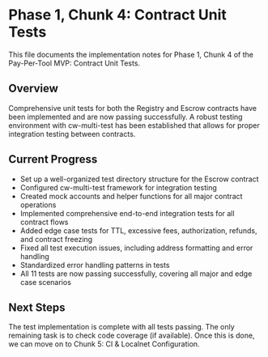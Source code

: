 # Phase 1, Chunk 4: Contract Unit Tests

This file documents the implementation notes for Phase 1, Chunk 4 of the Pay-Per-Tool MVP: Contract Unit Tests.

## Overview
Comprehensive unit tests for both the Registry and Escrow contracts have been implemented and are now passing successfully. A robust testing environment with cw-multi-test has been established that allows for proper integration testing between contracts.

## Current Progress
- Set up a well-organized test directory structure for the Escrow contract
- Configured cw-multi-test framework for integration testing
- Created mock accounts and helper functions for all major contract operations
- Implemented comprehensive end-to-end integration tests for all contract flows
- Added edge case tests for TTL, excessive fees, authorization, refunds, and contract freezing
- Fixed all test execution issues, including address formatting and error handling
- Standardized error handling patterns in tests
- All 11 tests are now passing successfully, covering all major and edge case scenarios

## Next Steps
The test implementation is complete with all tests passing. The only remaining task is to check code coverage (if available). Once this is done, we can move on to Chunk 5: CI & Localnet Configuration.
